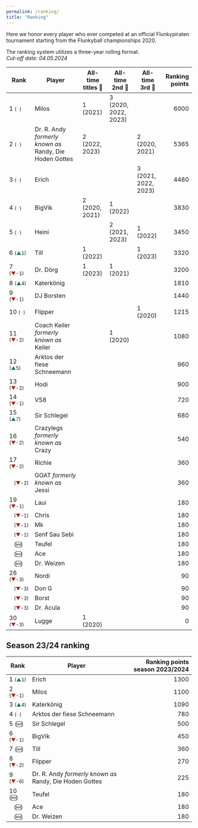 ```yaml
---
permalink: /ranking/
title: "Ranking"
---
```


Here we honor every player who ever competed at an official Flunkypiraten tournament starting from the Flunkyball championships 2020.

The ranking system utilizes a three-year rolling format.  
_Cut-off date: 04.05.2024_



<!-- table tag start -->

| Rank | Player | All-time titles 🥇 | All-time 2nd 🥈 | All-time 3rd 🥉 | Ranking points |
|------|------|------|------|------|------:|
| 1 <span style="font-size: small">(<span style="color: #EFB700">-</span>)</span> | Milos | 1 (2021) | 3 (2020, 2022, 2023) |   | 6000 |
| 2 <span style="font-size: small">(<span style="color: #EFB700">-</span>)</span> | Dr. R. Andy *formerly known as* Randy, Die Hoden Gottes | 2 (2022, 2023) |   | 2 (2020, 2021) | 5365 |
| 3 <span style="font-size: small">(<span style="color: #EFB700">-</span>)</span> | Erich |   |   | 3 (2021, 2022, 2023) | 4480 |
| 4 <span style="font-size: small">(<span style="color: #EFB700">-</span>)</span> | BigVik | 2 (2020, 2021) | 1 (2022) |   | 3830 |
| 5 <span style="font-size: small">(<span style="color: #EFB700">-</span>)</span> | Heini |   | 2 (2021, 2023) | 1 (2022) | 3450 |
| 6 <span style="font-size: small">(<span style="color: #008450">▲</span>1)</span> | Till | 1 (2022) |   | 1 (2023) | 3320 |
| 7 <span style="font-size: small">(<span style="color: #B81D13">▼</span>-1)</span> | Dr. Dörg | 1 (2023) | 1 (2021) |   | 3200 |
| 8 <span style="font-size: small">(<span style="color: #008450">▲</span>4)</span> | Katerkönig |   |   |   | 1810 |
| 9 <span style="font-size: small">(<span style="color: #B81D13">▼</span>-1)</span> | DJ Borsten |   |   |   | 1440 |
| 10 <span style="font-size: small">(<span style="color: #EFB700">-</span>)</span> | Flipper |   |   | 1 (2020) | 1215 |
| 11 <span style="font-size: small">(<span style="color: #B81D13">▼</span>-2)</span> | Coach Keiler *formerly known as* Keiler |   | 1 (2020) |   | 1080 |
| 12 <span style="font-size: small">(<span style="color: #008450">▲</span>5)</span> | Arktos der fiese Schneemann |   |   |   | 960 |
| 13 <span style="font-size: small">(<span style="color: #B81D13">▼</span>-2)</span> | Hodi |   |   |   | 900 |
| 14 <span style="font-size: small">(<span style="color: #B81D13">▼</span>-1)</span> | VS8 |   |   |   | 720 |
| 15 <span style="font-size: small">(<span style="color: #008450">▲</span>7)</span> | Sir Schlegel |   |   |   | 680 |
| 16 <span style="font-size: small">(<span style="color: #B81D13">▼</span>-2)</span> | Crazylegs *formerly known as* Crazy |   |   |   | 540 |
| 17 <span style="font-size: small">(<span style="color: #B81D13">▼</span>-2)</span> | Richie |   |   |   | 360 |
| &nbsp;&nbsp;&nbsp;<span style="font-size: small">(<span style="color: #B81D13">▼</span>-2)</span> | GOAT *formerly known as* Jessi |   |   |   | 360 |
| 19 <span style="font-size: small">(<span style="color: #B81D13">▼</span>-1)</span> | Laui |   |   |   | 180 |
| &nbsp;&nbsp;&nbsp;<span style="font-size: small">(<span style="color: #B81D13">▼</span>-1)</span> | Chris |   |   |   | 180 |
| &nbsp;&nbsp;&nbsp;<span style="font-size: small">(<span style="color: #B81D13">▼</span>-1)</span> | Mk |   |   |   | 180 |
| &nbsp;&nbsp;&nbsp;<span style="font-size: small">(<span style="color: #B81D13">▼</span>-1)</span> | Senf Sau Sebi |   |   |   | 180 |
| &nbsp;&nbsp;&nbsp;<span style="font-size: small">(&#x1F195;)</span> | Teufel |   |   |   | 180 |
| &nbsp;&nbsp;&nbsp;<span style="font-size: small">(&#x1F195;)</span> | Ace |   |   |   | 180 |
| &nbsp;&nbsp;&nbsp;<span style="font-size: small">(&#x1F195;)</span> | Dr. Weizen |   |   |   | 180 |
| 26 <span style="font-size: small">(<span style="color: #B81D13">▼</span>-3)</span> | Nordi |   |   |   | 90 |
| &nbsp;&nbsp;&nbsp;<span style="font-size: small">(<span style="color: #B81D13">▼</span>-3)</span> | Don G |   |   |   | 90 |
| &nbsp;&nbsp;&nbsp;<span style="font-size: small">(<span style="color: #B81D13">▼</span>-3)</span> | Borst |   |   |   | 90 |
| &nbsp;&nbsp;&nbsp;<span style="font-size: small">(<span style="color: #B81D13">▼</span>-3)</span> | Dr. Acula |   |   |   | 90 |
| 30 <span style="font-size: small">(<span style="color: #B81D13">▼</span>-3)</span> | Lugge | 1 (2020) |   |   | 0 |


<!-- table tag end -->


## Season 23/24 ranking

<!-- season_table tag start -->

| Rank | Player | Ranking points season 2023/2024|
|------|--------|-------------------------------:|
| 1 <span style="font-size: small">(<span style="color: #008450">▲</span>1)</span> | Erich | 1300 |
| 2 <span style="font-size: small">(<span style="color: #B81D13">▼</span>-1)</span> | Milos | 1100 |
| 3 <span style="font-size: small">(<span style="color: #008450">▲</span>4)</span> | Katerkönig | 1090 |
| 4 <span style="font-size: small">(<span style="color: #EFB700">-</span>)</span> | Arktos der fiese Schneemann | 780 |
| 5 <span style="font-size: small">(&#x1F195;)</span> | Sir Schlegel | 500 |
| 6 <span style="font-size: small">(<span style="color: #B81D13">▼</span>-1)</span> | BigVik | 450 |
| 7 <span style="font-size: small">(&#x1F195;)</span> | Till | 360 |
| 8 <span style="font-size: small">(<span style="color: #B81D13">▼</span>-2)</span> | Flipper | 270 |
| 9 <span style="font-size: small">(<span style="color: #B81D13">▼</span>-6)</span> | Dr. R. Andy *formerly known as* Randy, Die Hoden Gottes | 225 |
| 10 <span style="font-size: small">(&#x1F195;)</span> | Teufel | 180 |
| &nbsp;&nbsp;&nbsp;<span style="font-size: small">(&#x1F195;)</span> | Ace | 180 |
| &nbsp;&nbsp;&nbsp;<span style="font-size: small">(&#x1F195;)</span> | Dr. Weizen | 180 |


<!-- season_table tag end -->

<!-- symbols: up: ▲ down: ▼ same: - new: &#x1F195; -->
<!-- colors: green: #008450 red: #B81D13 orange: #EFB700; -->
